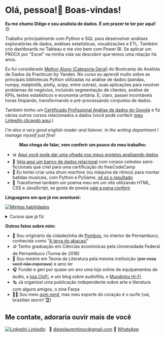 <p align='center'>
  <h1> Olá, pessoa!👋 Boas-vindas! </h1>
</p>

**Eu me chamo Diêgo e sou analista de dados. É um prazer te ter por aqui!** 😊

Trabalho principalmente com Python e SQL para desenvolver análises exploratórias de dados, análises estatísticas, visualizações e ETL. Também crio dashboards no Tableau e me viro bem com Power BI. Se aplicar um PROCX por "Excel" na minha vida vai descobrir que temos uma relação há anos.

Eu fui considerado [Melhor Aluno (Categoria Geral)](https://github.com/diego-analytics/diego-analytics/blob/main/best%20student.jpg) do Bootcamp de Analista de Dados da Practicum by Yandex. No curso eu aprendi muito sobre as principais bibliotecas Python utilizadas na análise de dados (pandas, numpy, matplotlib, plotly, scipy, entre outras), suas aplicações para resolver problemas de negócios, incluindo segmentação de clientes, análise de KPIs, testes estatísticos e economia unitária. E, claro, passei incontáveis horas limpando, transformando e pré-processando conjuntos de dados.

Também tenho um <a href='https://www.credly.com/badges/5ecb6d63-ada7-4978-a62a-63671666f84a?source=linked_in_profile' target='_blank'>Certificado Profissional Análise de dados do Google</a> e fiz vários outros cursos relacionados a dados (você pode conferir [meu LinkedIn clicando aqui](https://www.linkedin.com/in/diego-de-carvalho/).)

*I'm also a very good english reader and listener. In the writing department I manage myself just fine!* 


<p align='center'>
  <b>Mas chega de falar, vem conferir um pouco do meu trabalho:</b>
</p>


* 📊 <a href='https://github.com/diego-analytics/projetos_dados/blob/main/README.md' target='_blank'>Aqui você pode dar uma olhada nos meus projetos analisando dados</a>
* 💫 [Veja aqui um banco de dados relacional](https://github.com/diego-analytics/universe-sql) com corpos celestes semi-ficcionais que criei para uma certificação do freeCodeCamp
* 🎼 Eu tentei criar uma _drum machine_ (ou máquina de ritmos) para montar batidas musicais, com Python e PyGame, [vê só o resultado](https://github.com/diego-analytics/drummy)
* 📜 Transformei também um poema meu em um site utilizando HTML, CSS e JavaScript, se gosta de poesia <a href='https://diego-analytics.github.io/Eu-quero-que-voce-ria-EM-BITS/' target='_blank'>vale a pena conferir</a>


<b>Linguagens em que já me aventurei:</b>


[![Minhas habilidades](https://skills.thijs.gg/icons?i=py,postgres,r,mysql,html,css,js)](https://skills.thijs.gg)

<!--START_SECTION:table-->
<details>
<summary>Cursos que já fiz</summary>
  
| Curso | Lugar | Ano |
| :---: | :---: | :---: |
| Introduction to Power BI | DataCamp | 2022 |
| Intermediate SQL Queries | DataCamp | 2022 |
| Data Analysis in Excel | DataCamp | 2021 |
| Intermediate Python | DataCamp | 2021 |
| Google Data Analytics | Coursera | 2021 |
| Critical Thinking Skills for University Success | Coursera | 2020 |
  
</details>

**Outros fatos sobre mim:**

* 🍍 Sou originário da cidadezinha de [Pombos](https://pt.wikipedia.org/wiki/Pombos_(Pernambuco)), no interior de Pernambuco, conhecida como "[A terra do abacaxi](https://pt.wikipedia.org/wiki/Festa_do_Abacaxi)"
* 🪙 Tenho graduação em Ciências econômicas pela Universidade Federal de Pernambuco (Turma de 2018)
* 📖 Sou mestre em Teoria da Literatura pela mesma instituição (~~por essa você não esperava~~) e amo ler
* 🎧 Fundei e geri por quase um ano uma loja online de equipamentos de áudio, a <a href='https://www.instagram.com/chifi_br/' target='_blank'>loja ChiFi</a>, e um blog sobre audiofilia, o <a href='https://www.instagram.com/mundinhohifi/' target='_blank'>Mundinho Hi-Fi</a>
* 🗞 Já organizei uma publicação independente sobre arte e literatura com alguns amigos, o zine Farpa
* 🏋️‍♂️ Sou meio [*gym nerd*](https://www.urbandictionary.com/define.php?term=gym%20nerd), mas meu esporte do coração é o surfe (vai, brazilian storm! 🏆)

## Me contate, adoraria ouvir mais de você
[![Linkedin](https://i.stack.imgur.com/gVE0j.png) LinkedIn](https://www.linkedin.com/in/diego-de-carvalho)
&nbsp;
📧 diegolaurentinoc@gmail.com
📲 [WhatsApp](//wa.me/558195210137)
